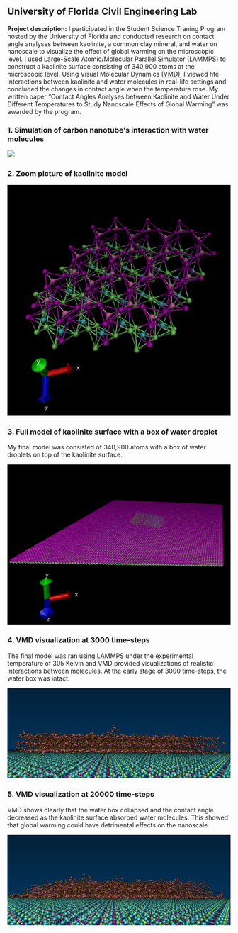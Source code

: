 ## University of Florida Civil Engineering Lab

**Project description:** I participated in the Student Science Traning Program hosted by the University of Florida and conducted research on contact angle analyses between kaolinite, a common clay mineral, and water on nanoscale to visualize the effect of global warming on the microscopic level. I used Large-Scale Atomic/Molecular Parallel Simulator [(LAMMPS)](https://lammps.sandia.gov/) to construct a kaolinite surface consisting of 340,900 atoms at the microscopic level. Using Visual Molecular Dynamics [(VMD)](https://www.ks.uiuc.edu/Research/vmd/), I viewed hte interactions between kaolinite and water molecules in real-life settings and concluded the changes in contact angle when the temperature rose. My written paper “Contact Angles Analyses between Kaolinite and Water Under Different Temperatures to Study Nanoscale Effects of Global Warming” was awarded by the program.

### 1. Simulation of carbon nanotube's interaction with water molecules

<img src="images/nanotube interaction.jpg?raw=true"/>

### 2. Zoom picture of kaolinite model

<img src="images/zoom_in.jpg?raw=true"/>

### 3. Full model of kaolinite surface with a box of water droplet
My final model was consisted of 340,900 atoms with a box of water droplets on top of the kaolinite surface.

<img src="images/final_model.jpg?raw=true"/>

### 4. VMD visualization at 3000 time-steps
The final model was ran using LAMMPS under the experimental temperature of 305 Kelvin and VMD provided visualizations of realistic interactions between molecules. At the early stage of 3000 time-steps, the water box was intact.

<img src="images/3000 side 305.jpg?raw=true"/>

### 5. VMD visualization at 20000 time-steps
VMD shows clearly that the water box collapsed and the contact angle decreased as the kaolinite surface absorbed water molecules. This showed that global warming could have detrimental effects on the nanoscale.

<img src="images/20000 side 305.jpg?raw=true"/>